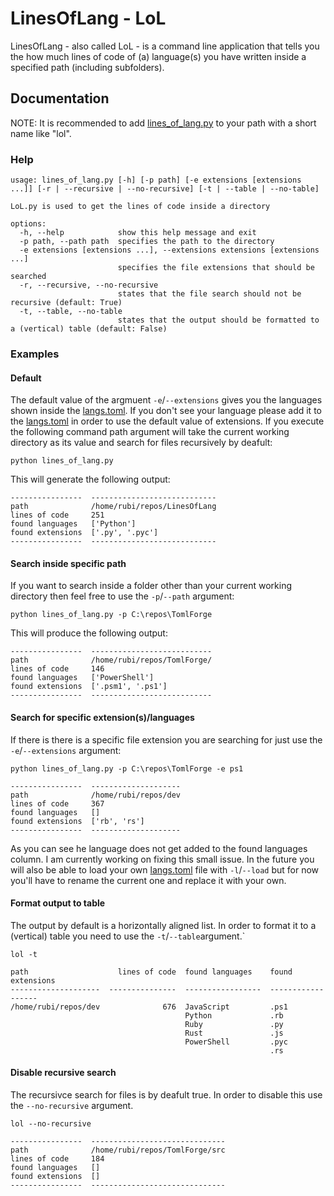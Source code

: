 # LinesOfLang - LoL
LinesOfLang - also called LoL - is a command line application that tells you the how much lines of code of (a) language(s) you have written inside a specified path (including subfolders).

## Documentation
NOTE: It is recommended to add [lines_of_lang.py](./src/lines_of_lang.py) to your path with a short name like "lol".

### Help
```
usage: lines_of_lang.py [-h] [-p path] [-e extensions [extensions ...]] [-r | --recursive | --no-recursive] [-t | --table | --no-table]

LoL.py is used to get the lines of code inside a directory

options:
  -h, --help            show this help message and exit
  -p path, --path path  specifies the path to the directory
  -e extensions [extensions ...], --extensions extensions [extensions ...]
                        specifies the file extensions that should be searched
  -r, --recursive, --no-recursive
                        states that the file search should not be recursive (default: True)
  -t, --table, --no-table
                        states that the output should be formatted to a (vertical) table (default: False)
```

### Examples
#### Default
The default value of the argmuent ```-e```/```--extensions``` gives you the languages shown inside the [langs.toml](./src/langs.toml). If you don't see your language please add it to the [langs.toml](./src/langs.toml) in order to use the default value of extensions. If you execute the following command path argument will take the current working directory as its value and search for files recursively by deafult:
```
python lines_of_lang.py
```
This will generate the following output:
```
----------------  ----------------------------
path              /home/rubi/repos/LinesOfLang
lines of code     251
found languages   ['Python']
found extensions  ['.py', '.pyc']
----------------  ----------------------------
```

#### Search inside specific path
If you want to search inside a folder other than your current working directory then feel free to use the ```-p```/```--path``` argument:
```
python lines_of_lang.py -p C:\repos\TomlForge
```
This will produce the following output:
```
----------------  ---------------------------
path              /home/rubi/repos/TomlForge/
lines of code     146
found languages   ['PowerShell']
found extensions  ['.psm1', '.ps1']
----------------  ---------------------------
```

#### Search for specific extension(s)/languages
If there is there is a specific file extension you are searching for just use the ```-e```/```--extensions``` argument:
```
python lines_of_lang.py -p C:\repos\TomlForge -e ps1
```
```
----------------  --------------------
path              /home/rubi/repos/dev
lines of code     367
found languages   []
found extensions  ['rb', 'rs']
----------------  --------------------
```

As you can see he language does not get added to the found languages column. I am currently working on fixing this small issue. In the future you will also be able to load your own [langs.toml](./src/langs.toml) file with ```-l```/```--load``` but for now you'll have to rename the current one and replace it with your own.

#### Format output to table
The output by default is a horizontally aligned list. In order to format it to a (vertical) table you need to use the ```-t```/```--table```argument.`
```
lol -t
```
```
path                    lines of code  found languages    found extensions
--------------------  ---------------  -----------------  ------------------
/home/rubi/repos/dev              676  JavaScript         .ps1
                                       Python             .rb
                                       Ruby               .py
                                       Rust               .js
                                       PowerShell         .pyc
                                                          .rs
```

#### Disable recursive search
The recursivce search for files is by deafult true. In order to disable this use the ```--no-recursive``` argument.
```
lol --no-recursive
```
```
----------------  ------------------------------
path              /home/rubi/repos/TomlForge/src
lines of code     184
found languages   []
found extensions  []
----------------  ------------------------------
```